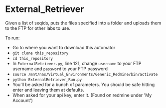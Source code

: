 # External_Retriever

Given a list of seqids, puts the files specified into a folder and uploads them to the FTP for other labs to use.

To run:

- Go to where you want to download this automator
- `git clone this_repository`
- `cd this_repository`
- In `ExternalRetriever.py`, line 121, change `username` to your FTP username and `password` to your FTP password
- `source /mnt/nas/Virtual_Environments/Generic_Redmine/bin/activate`
- `python ExternalRetriever_Run.py`
- You'll be asked for a bunch of parameters. You should be safe hitting enter and leaving them at defaults.
- When asked for your api key, enter it. (Found on redmine under 'My Account')
